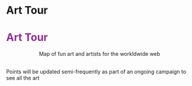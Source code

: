 # Art Tour
# <b> <font color = "#932c96"> Art Tour </font> </b>
<p align = "center"> Map of fun art and artists for the workldwide web
</p>
<br>
Points will be updated semi-frequently as part of an ongoing campaign to see all the art
